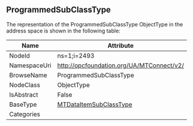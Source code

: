 <!-- objecttype -->
## ProgrammedSubClassType
  
<!-- end of text -->
The representation of the ProgrammedSubClassType ObjectType in the address space is shown in the following table:  

|Name|Attribute|
|---|---|
|NodeId|ns=1;i=2493|
|NamespaceUri|http://opcfoundation.org/UA/MTConnect/v2/|
|BrowseName|ProgrammedSubClassType|
|NodeClass|ObjectType|
|IsAbstract|False|
|BaseType|[MTDataItemSubClassType](../../ObjectTypes/MTDataItemSubClassType/readme.md)|
|Categories||

